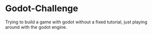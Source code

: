 # Godot-Challenge
Trying to build a game with godot without a fixed tutorial, just playing around with the godot engine.
